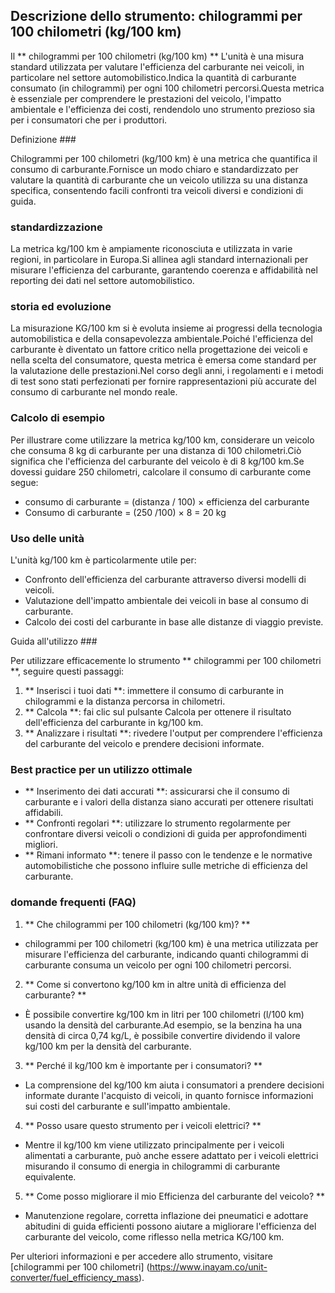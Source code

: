 ## Descrizione dello strumento: chilogrammi per 100 chilometri (kg/100 km)

Il ** chilogrammi per 100 chilometri (kg/100 km) ** L'unità è una misura standard utilizzata per valutare l'efficienza del carburante nei veicoli, in particolare nel settore automobilistico.Indica la quantità di carburante consumato (in chilogrammi) per ogni 100 chilometri percorsi.Questa metrica è essenziale per comprendere le prestazioni del veicolo, l'impatto ambientale e l'efficienza dei costi, rendendolo uno strumento prezioso sia per i consumatori che per i produttori.

Definizione ###

Chilogrammi per 100 chilometri (kg/100 km) è una metrica che quantifica il consumo di carburante.Fornisce un modo chiaro e standardizzato per valutare la quantità di carburante che un veicolo utilizza su una distanza specifica, consentendo facili confronti tra veicoli diversi e condizioni di guida.

### standardizzazione

La metrica kg/100 km è ampiamente riconosciuta e utilizzata in varie regioni, in particolare in Europa.Si allinea agli standard internazionali per misurare l'efficienza del carburante, garantendo coerenza e affidabilità nel reporting dei dati nel settore automobilistico.

### storia ed evoluzione

La misurazione KG/100 km si è evoluta insieme ai progressi della tecnologia automobilistica e della consapevolezza ambientale.Poiché l'efficienza del carburante è diventato un fattore critico nella progettazione dei veicoli e nella scelta del consumatore, questa metrica è emersa come standard per la valutazione delle prestazioni.Nel corso degli anni, i regolamenti e i metodi di test sono stati perfezionati per fornire rappresentazioni più accurate del consumo di carburante nel mondo reale.

### Calcolo di esempio

Per illustrare come utilizzare la metrica kg/100 km, considerare un veicolo che consuma 8 kg di carburante per una distanza di 100 chilometri.Ciò significa che l'efficienza del carburante del veicolo è di 8 kg/100 km.Se dovessi guidare 250 chilometri, calcolare il consumo di carburante come segue:

- consumo di carburante = (distanza / 100) × efficienza del carburante
- Consumo di carburante = (250 /100) × 8 = 20 kg

### Uso delle unità

L'unità kg/100 km è particolarmente utile per:

- Confronto dell'efficienza del carburante attraverso diversi modelli di veicoli.
- Valutazione dell'impatto ambientale dei veicoli in base al consumo di carburante.
- Calcolo dei costi del carburante in base alle distanze di viaggio previste.

Guida all'utilizzo ###

Per utilizzare efficacemente lo strumento ** chilogrammi per 100 chilometri **, seguire questi passaggi:

1. ** Inserisci i tuoi dati **: immettere il consumo di carburante in chilogrammi e la distanza percorsa in chilometri.
2. ** Calcola **: fai clic sul pulsante Calcola per ottenere il risultato dell'efficienza del carburante in kg/100 km.
3. ** Analizzare i risultati **: rivedere l'output per comprendere l'efficienza del carburante del veicolo e prendere decisioni informate.

### Best practice per un utilizzo ottimale

- ** Inserimento dei dati accurati **: assicurarsi che il consumo di carburante e i valori della distanza siano accurati per ottenere risultati affidabili.
- ** Confronti regolari **: utilizzare lo strumento regolarmente per confrontare diversi veicoli o condizioni di guida per approfondimenti migliori.
- ** Rimani informato **: tenere il passo con le tendenze e le normative automobilistiche che possono influire sulle metriche di efficienza del carburante.

### domande frequenti (FAQ)

1. ** Che chilogrammi per 100 chilometri (kg/100 km)? **
- chilogrammi per 100 chilometri (kg/100 km) è una metrica utilizzata per misurare l'efficienza del carburante, indicando quanti chilogrammi di carburante consuma un veicolo per ogni 100 chilometri percorsi.

2. ** Come si convertono kg/100 km in altre unità di efficienza del carburante? **
- È possibile convertire kg/100 km in litri per 100 chilometri (l/100 km) usando la densità del carburante.Ad esempio, se la benzina ha una densità di circa 0,74 kg/L, è possibile convertire dividendo il valore kg/100 km per la densità del carburante.

3. ** Perché il kg/100 km è importante per i consumatori? **
- La comprensione del kg/100 km aiuta i consumatori a prendere decisioni informate durante l'acquisto di veicoli, in quanto fornisce informazioni sui costi del carburante e sull'impatto ambientale.

4. ** Posso usare questo strumento per i veicoli elettrici? **
- Mentre il kg/100 km viene utilizzato principalmente per i veicoli alimentati a carburante, può anche essere adattato per i veicoli elettrici misurando il consumo di energia in chilogrammi di carburante equivalente.

5. ** Come posso migliorare il mio Efficienza del carburante del veicolo? **
- Manutenzione regolare, corretta inflazione dei pneumatici e adottare abitudini di guida efficienti possono aiutare a migliorare l'efficienza del carburante del veicolo, come riflesso nella metrica KG/100 km.

Per ulteriori informazioni e per accedere allo strumento, visitare [chilogrammi per 100 chilometri] (https://www.inayam.co/unit-converter/fuel_efficiency_mass).